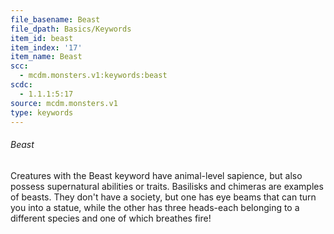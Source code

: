 ```yaml
---
file_basename: Beast
file_dpath: Basics/Keywords
item_id: beast
item_index: '17'
item_name: Beast
scc:
  - mcdm.monsters.v1:keywords:beast
scdc:
  - 1.1.1:5:17
source: mcdm.monsters.v1
type: keywords
---
```


###### Beast

Creatures with the Beast keyword have animal-level sapience, but also possess supernatural abilities or traits. Basilisks and chimeras are examples of beasts. They don't have a society, but one has eye beams that can turn you into a statue, while the other has three heads-each belonging to a different species and one of which breathes fire!
